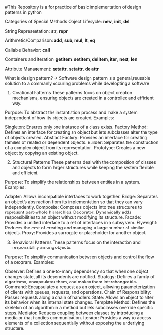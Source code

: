 #This Repository is a for practice of basic implementation of design patterns in python

Categories of Special Methods
Object Lifecycle:
__new__, __init__, __del__

String Representation:
__str__, __repr__

Arithmetic/Comparison:
__add__, __sub__, __mul__, __lt__, __eq__

Callable Behavior:
__call__

Containers and Iteration:
__getitem__, __setitem__, __delitem__, __iter__, __next__, __len__

Attribute Management:
__getattr__, __setattr__, __delattr__





What is design pattern?
-> Software design pattern is a general,reusable solution to a commanly occuring problems while developting a software


1. Creational Patterns
These patterns focus on object creation mechanisms, ensuring objects are created in a controlled and efficient way.

Purpose: To abstract the instantiation process and make a system independent of how its objects are created.
Examples:

Singleton: Ensures only one instance of a class exists.
Factory Method: Defines an interface for creating an object but lets subclasses alter the type of objects created.
Abstract Factory: Provides an interface for creating families of related or dependent objects.
Builder: Separates the construction of a complex object from its representation.
Prototype: Creates a new object by copying an existing object.



2. Structural Patterns
These patterns deal with the composition of classes and objects to form larger structures while keeping the system flexible and efficient.

Purpose: To simplify the relationships between entities in a system.
Examples:

Adapter: Allows incompatible interfaces to work together.
Bridge: Separates an object’s abstraction from its implementation so that they can vary independently.
Composite: Composes objects into tree structures to represent part-whole hierarchies.
Decorator: Dynamically adds responsibilities to an object without modifying its structure.
Facade: Provides a unified interface to a set of interfaces in a subsystem.
Flyweight: Reduces the cost of creating and managing a large number of similar objects.
Proxy: Provides a surrogate or placeholder for another object.



3. Behavioral Patterns
These patterns focus on the interaction and responsibility among objects.

Purpose: To simplify communication between objects and control the flow of a program.
Examples:

Observer: Defines a one-to-many dependency so that when one object changes state, all its dependents are notified.
Strategy: Defines a family of algorithms, encapsulates them, and makes them interchangeable.
Command: Encapsulates a request as an object, allowing parameterization of clients with queues, requests, and operations.
Chain of Responsibility: Passes requests along a chain of handlers.
State: Allows an object to alter its behavior when its internal state changes.
Template Method: Defines the skeleton of an algorithm in a method but lets subclasses override specific steps.
Mediator: Reduces coupling between classes by introducing a mediator that handles communication.
Iterator: Provides a way to access elements of a collection sequentially without exposing the underlying structure.
